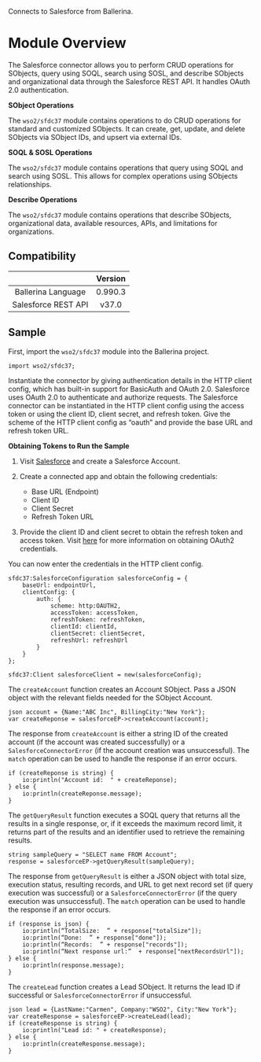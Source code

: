 Connects to Salesforce from Ballerina. 

# Module Overview

The Salesforce connector allows you to perform CRUD operations for SObjects, query using SOQL, search using SOSL, and
describe SObjects and organizational data through the Salesforce REST API. It handles OAuth 2.0 authentication.

**SObject Operations**

The `wso2/sfdc37` module contains operations to do CRUD operations for standard and customized SObjects. It can create, 
get, update, and delete SObjects via SObject IDs, and upsert via external IDs.

**SOQL & SOSL Operations**

The `wso2/sfdc37` module contains operations that query using SOQL and search using SOSL. This allows for complex 
operations using SObjects relationships.

**Describe Operations**

The `wso2/sfdc37` module contains operations that describe SObjects, organizational data, available resources, APIs, and 
limitations for organizations.

## Compatibility
|                     |    Version     |
|:-------------------:|:--------------:|
| Ballerina Language  | 0.990.3        |
| Salesforce REST API | v37.0          |

## Sample
First, import the `wso2/sfdc37` module into the Ballerina project.
```ballerina
import wso2/sfdc37;
```
Instantiate the connector by giving authentication details in the HTTP client config, which has built-in support for 
BasicAuth and OAuth 2.0. Salesforce uses OAuth 2.0 to authenticate and authorize requests. The Salesforce connector can 
be instantiated in the HTTP client config using the access token or using the client ID, client secret, and refresh 
token. Give the scheme of the HTTP client config as “oauth” and provide the base URL and refresh token URL.

**Obtaining Tokens to Run the Sample**

1. Visit [Salesforce](https://www.salesforce.com) and create a Salesforce Account.
2. Create a connected app and obtain the following credentials: 
    * Base URL (Endpoint)
    * Client ID
    * Client Secret
    * Refresh Token URL

3. Provide the client ID and client secret to obtain the refresh token and access token. Visit 
[here](https://help.salesforce.com/articleView?id=remoteaccess_authenticate_overview.htm) for more information 
on obtaining OAuth2 credentials.

You can now enter the credentials in the HTTP client config. 
```ballerina
sfdc37:SalesforceConfiguration salesforceConfig = {
    baseUrl: endpointUrl,
    clientConfig: {
        auth: {
            scheme: http:OAUTH2,
            accessToken: accessToken,
            refreshToken: refreshToken,
            clientId: clientId,
            clientSecret: clientSecret,
            refreshUrl: refreshUrl
        }
    }
};

sfdc37:Client salesforceClient = new(salesforceConfig);
```
The `createAccount` function creates an Account SObject. Pass a JSON object with the relevant fields needed for the 
SObject Account.
```ballerina
json account = {Name:"ABC Inc", BillingCity:"New York"};
var createReponse = salesforceEP->createAccount(account);
```
The response from `createAccount` is either a string ID of the created account (if the account was created successfully) 
or a `SalesforceConnectorError` (if the account creation was unsuccessful). The `match` operation can be used to handle 
the response if an error occurs.
```ballerina
if (createReponse is string) {
    io:println("Account id:  " + createReponse);
} else {
    io:println(createReponse.message);
}
```
The `getQueryResult` function executes a SOQL query that returns all the results in a single response, or, if it exceeds 
the maximum record limit, it returns part of the results and an identifier used to retrieve the remaining results.
```ballerina
string sampleQuery = "SELECT name FROM Account";
response = salesforceEP->getQueryResult(sampleQuery);
```
The response from `getQueryResult` is either a JSON object with total size, execution status, resulting records, and 
URL to get next record set (if query execution was successful) or a `SalesforceConnectorError` 
(if the query execution was unsuccessful). The `match` operation can be used to handle the response if an error occurs.
```ballerina
if (response is json) {
    io:println(“TotalSize:  ” + response["totalSize"]);
    io:println(“Done:  ” + response["done"]);
    io:println(“Records:  ” + response["records"]);
    io:println(“Next response url:”  + response["nextRecordsUrl"]);
} else {
    io:println(response.message);
}
```
The `createLead` function creates a Lead SObject. It returns the lead ID if successful or `SalesforceConnectorError` if 
unsuccessful.
```ballerina
json lead = {LastName:"Carmen", Company:"WSO2", City:"New York"};
var createResponse = salesforceEP->createLead(lead);
if (createResponse is string) {
    io:println("Lead id: " + createResponse);
} else {
    io:println(createResponse.message);
}
```


